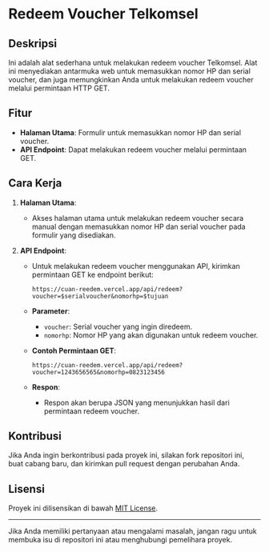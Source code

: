 # Redeem Voucher Telkomsel

## Deskripsi

Ini adalah alat sederhana untuk melakukan redeem voucher Telkomsel. Alat ini menyediakan antarmuka web untuk memasukkan nomor HP dan serial voucher, dan juga memungkinkan Anda untuk melakukan redeem voucher melalui permintaan HTTP GET.

## Fitur

- **Halaman Utama**: Formulir untuk memasukkan nomor HP dan serial voucher.
- **API Endpoint**: Dapat melakukan redeem voucher melalui permintaan GET.

## Cara Kerja

1. **Halaman Utama**: 
    - Akses halaman utama untuk melakukan redeem voucher secara manual dengan memasukkan nomor HP dan serial voucher pada formulir yang disediakan.

2. **API Endpoint**:
    - Untuk melakukan redeem voucher menggunakan API, kirimkan permintaan GET ke endpoint berikut:
    
      ```
      https://cuan-reedem.vercel.app/api/redeem?voucher=$serialvoucher&nomorhp=$tujuan
      ```

    - **Parameter**:
        - `voucher`: Serial voucher yang ingin diredeem.
        - `nomorhp`: Nomor HP yang akan digunakan untuk redeem voucher.

    - **Contoh Permintaan GET**:
      ```
      https://cuan-reedem.vercel.app/api/redeem?voucher=1243656565&nomorhp=0823123456
      ```

    - **Respon**:
      - Respon akan berupa JSON yang menunjukkan hasil dari permintaan redeem voucher.


## Kontribusi

Jika Anda ingin berkontribusi pada proyek ini, silakan fork repositori ini, buat cabang baru, dan kirimkan pull request dengan perubahan Anda.

## Lisensi

Proyek ini dilisensikan di bawah [MIT License](LICENSE).

---

Jika Anda memiliki pertanyaan atau mengalami masalah, jangan ragu untuk membuka isu di repositori ini atau menghubungi pemelihara proyek.
